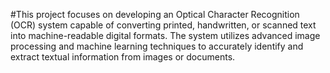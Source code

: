 #This project focuses on developing an Optical Character Recognition (OCR) system capable of converting printed, 
handwritten, or scanned text into machine-readable digital formats. 
The system utilizes advanced image processing and machine learning techniques 
to accurately identify and extract textual information from images or documents.
